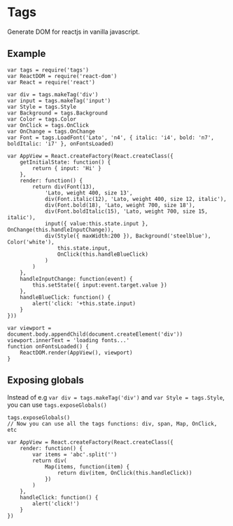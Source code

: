 Tags
====

Generate DOM for reactjs in vanilla javascript.

Example
-------

	var tags = require('tags')
	var ReactDOM = require('react-dom')
	var React = require('react')

	var div = tags.makeTag('div')
	var input = tags.makeTag('input')
	var Style = tags.Style
	var Background = tags.Background
	var Color = tags.Color
	var OnClick = tags.OnClick
	var OnChange = tags.OnChange
	var Font = tags.LoadFont('Lato', 'n4', { italic: 'i4', bold: 'n7', boldItalic: 'i7' }, onFontsLoaded)

	var AppView = React.createFactory(React.createClass({
		getInitialState: function() {
			return { input: 'Hi' }
		},
		render: function() {
			return div(Font(13),
				'Lato, weight 400, size 13',
				div(Font.italic(12), 'Lato, weight 400, size 12, italic'),
				div(Font.bold(18), 'Lato, weight 700, size 18'),
				div(Font.boldItalic(15), 'Lato, weight 700, size 15, italic'),
				input({ value:this.state.input }, OnChange(this.handleInputChange)),
				div(Style({ maxWidth:200 }), Background('steelblue'), Color('white'),
					this.state.input,
					OnClick(this.handleBlueClick)
				)
			)
		},
		handleInputChange: function(event) {
			this.setState({ input:event.target.value })
		},
		handleBlueClick: function() {
			alert('click: '+this.state.input)
		}
	}))

	var viewport = document.body.appendChild(document.createElement('div'))
	viewport.innerText = 'loading fonts...'
	function onFontsLoaded() {
		ReactDOM.render(AppView(), viewport)
	}

Exposing globals
----------------

Instead of e.g `var div = tags.makeTag('div')` and `var Style = tags.Style`, you can use `tags.exposeGlobals()`

	tags.exposeGlobals()
	// Now you can use all the tags functions: div, span, Map, OnClick, etc
	
	var AppView = React.createFactory(React.createClass({
		render: function() {
			var items = 'abc'.split('')
			return div(
				Map(items, function(item) {
					return div(item, OnClick(this.handleClick))
				})
			)
		},
		handleClick: function() {
			alert('click!')
		}
	})
